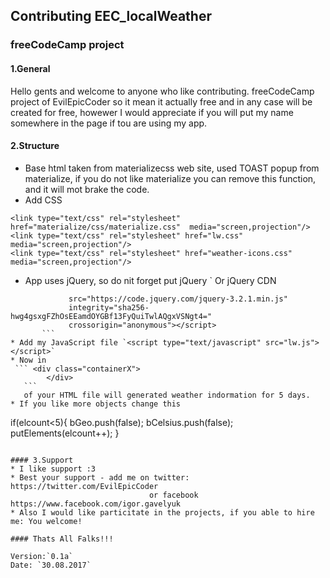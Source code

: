 ## Contributing EEC_localWeather
### freeCodeCamp project

#### 1.General
Hello gents and welcome to anyone who like contributing.
freeCodeCamp project of EvilEpicCoder so it mean it actually free and in any case will be created for free,
howewer I would appreciate if you will put my name somewhere in the page if tou are using my app.
#### 2.Structure
 * Base html taken from materializecss web site, used TOAST popup from materialize, if you do not like materialize you can remove this function, and it will mot brake the code.
 * Add CSS 
 ```
 <link type="text/css" rel="stylesheet" href="materialize/css/materialize.css"  media="screen,projection"/>
 <link type="text/css" rel="stylesheet" href="lw.css"  media="screen,projection"/>
 <link type="text/css" rel="stylesheet" href="weather-icons.css"  media="screen,projection"/>
```
 * App uses jQuery, so do nit forget put jQuery ` <script type="text/javascript" src="jquery-3.2.1.min.js"></script>
  Or jQuery CDN 
 ``` <script
			  src="https://code.jquery.com/jquery-3.2.1.min.js"
			  integrity="sha256-hwg4gsxgFZhOsEEamdOYGBf13FyQuiTwlAQgxVSNgt4="
			  crossorigin="anonymous"></script>
        ```
 * Add my JavaScript file `<script type="text/javascript" src="lw.js"></script>`
 * Now in 
  ``` <div class="containerX">	
		 </div>
    ```
    of your HTML file will generated weather indormation for 5 days.
 * If you like more objects change this
 ```
 if(elcount<5){
					bGeo.push(false);
					bCelsius.push(false);
					putElements(elcount++);
				}
 ``` My code still fragmented :(
 
#### 3.Support
 * I like support :3
 * Best your support - add me on twitter: https://twitter.com/EvilEpicCoder
                                or facebook https://www.facebook.com/igor.gavelyuk
 * Also I would like particitate in the projects, if you able to hire me: You welcome!
 
 #### Thats All Falks!!!
 
 Version:`0.1a`
Date: `30.08.2017`



